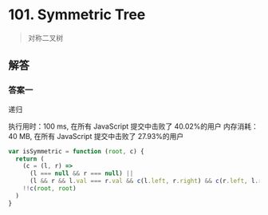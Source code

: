 # 101. Symmetric Tree

> 对称二叉树

## 解答

### 答案一

递归

执行用时：100 ms, 在所有 JavaScript 提交中击败了 40.02%的用户
内存消耗：40 MB, 在所有 JavaScript 提交中击败了 27.93%的用户

```js
var isSymmetric = function (root, c) {
  return (
    (c = (l, r) =>
      (l === null && r === null) ||
      (l && r && l.val === r.val && c(l.left, r.right) && c(r.left, l.right))),
    !!c(root, root)
  )
}
```
